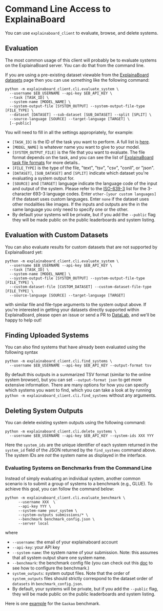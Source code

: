 # Command Line Access to ExplainaBoard

You can use `explainaboard_client` to evaluate, browse, and delete systems.

## Evaluation

The most common usage of this client will probably be to
evaluate systems on the ExplainaBoard server. You can do that from the
command line.

If you are using a pre-existing dataset viewable from the
[ExplainaBoard datasets](https://explainaboard.inspiredco.ai/datasets)
page then you can use something like the following command:

```shell
python -m explainaboard_client.cli.evaluate_system \
  --username $EB_USERNAME --api-key $EB_API_KEY \
  --task [TASK_ID] \
  --system-name [MODEL_NAME] \
  --system-output-file [SYSTEM_OUTPUT] --system-output-file-type [FILE_TYPE] \
  --dataset [DATASET] --sub-dataset [SUB_DATASET] --split [SPLIT] \
  --source-language [SOURCE] --target-language [TARGET] \
  [--public]
```

You will need to fill in all the settings appropriately, for example:
* `[TASK_ID]` is the ID of the task you want to perform. A full list is [here](https://github.com/neulab/explainaboard_web/blob/main/backend/src/impl/tasks.py).
* `[MODEL_NAME]` is whatever name you want to give to your model.
* `[SYSTEM_OUTPUT_FILE]` is the file that you want to evaluate. The file format depends
  on the task, and you can see the list of
  [ExplainaBoard task file formats](https://github.com/neulab/ExplainaBoard/blob/main/docs/task_file_formats.md)
  for more details..
* `[FILE_TYPE]` is the type of the file, "text", "tsv", "csv", "conll", or "json".
* `[DATASET]`, `[SUB_DATASET]` and `[SPLIT]` indicate which dataset you're evaluating
  a system output for.
* `[SOURCE]` and `[TARGET]` language indicate the language code of the input and output of
  the system. Please refer to the [ISO-639-3](https://iso639-3.sil.org/code_tables/639/data) list for the 3-character 693-3 language codes. Enter `other-[your custom languages]` if the dataset uses custom languages. Enter `none` if the dataset uses other modalities like images. If the inputs and outputs are the in the same language you only need to
  specify one or the other.
* By default your systems will be private, but if you add the `--public` flag they
  will be made public on the public leaderboards and system listing.

## Evaluation with Custom Datasets

You can also evaluate results for custom datasets
that are not supported by ExplainaBoard yet:

```shell
python -m explainaboard_client.cli.evaluate_system \
  --username $EB_USERNAME --api-key $EB_API_KEY \
  --task [TASK_ID] \
  --system-name [MODEL_NAME] \
  --system-output-file [SYSTEM_OUTPUT] --system-output-file-type [FILE_TYPE] \
  --custom-dataset-file [CUSTOM_DATASET] --custom-dataset-file-type [FILE_TYPE] \
  --source-language [SOURCE] --target-language [TARGET]
```

with similar file and file-type arguments to the system output above. If you're
interested in getting your datasets directly supported within ExplainaBoard, please
open an issue or send a PR to [DataLab](https://github.com/expressai/datalab), and we'll
be happy to help out!

## Finding Uploaded Systems

You can also find systems that have already been evaluated
using the following syntax
```shell
python -m explainaboard_client.cli.find_systems \
  --username $EB_USERNAME --api-key $EB_API_KEY --output-format tsv
```
By default this outputs in a summarized TSV format (similar to the online system
browser), but you can set `--output-format json` to get more extensive information.
There are many options for how you can specify which systems you want to find, which you
can take a look at by running `python -m explainaboard_client.cli.find_systems` without
any arguments.

## Deleting System Outputs

You can delete existing system outputs using the following
command:
```shell
python -m explainaboard_client.cli.delete_systems \
  --username $EB_USERNAME --api-key $EB_API_KEY --system-ids XXX YYY
```
Here the `system_ids` are the unique identifier of each system returned in the
`system_id` field of the JSON returned by the `find_systems` command above. The system
IDs are *not* the system name as displayed in the interface.

### Evaluating Systems on Benchmarks from the Command Line
Instead of simply evaluating an individual system, another common scenario is 
to submit a group of systems to a benchmark (e.g., GLUE). To achieve this goal,
you can follow the command below: 

```shell
python -m explainaboard_client.cli.evaluate_benchmark \
      --username XXX  \
      --api-key YYY \
      --system-name your_system \
      --system-outputs submissions/* \
      --benchmark benchmark_config.json \
      --server local
```
where
* `--username`: the email of your explainaboard account
* `--api-key`: your API key
* `--system-name`: the system name of your submission. Note: this assumes that all
system output share one system name.
* `--benchmark`: the benchmark config file (you can check out this [doc](TBC) to see how to configure the benchmark.)
* `system_outputs`: system output files. Note that the order of `system_outputs` files should
strictly correspond to the dataset order of `datasets` in `benchmark_config.json`.
* By default, your systems will be private, but if you add the `--public` flag, they
  will be made public on the public leaderboards and system listing.
  
Here is one [example](./example/benchmark/gaokao/) for the `Gaokao` benchmark.

